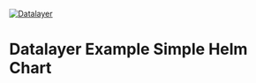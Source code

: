 [![Datalayer](https://assets.datalayer.tech/datalayer-25.svg)](https://datalayer.io)

# Datalayer Example Simple Helm Chart
